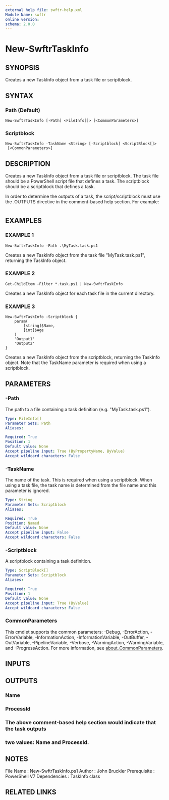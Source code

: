 ```yaml
---
external help file: swftr-help.xml
Module Name: swftr
online version:
schema: 2.0.0
---
```


# New-SwftrTaskInfo

## SYNOPSIS
Creates a new TaskInfo object from a task file or scriptblock.

## SYNTAX

### Path (Default)
```
New-SwftrTaskInfo [-Path] <FileInfo[]> [<CommonParameters>]
```

### Scriptblock
```
New-SwftrTaskInfo -TaskName <String> [-Scriptblock] <ScriptBlock[]>
 [<CommonParameters>]
```

## DESCRIPTION
Creates a new TaskInfo object from a task file or scriptblock.
The task file
should be a PowerShell script file that defines a task.
The scriptblock should
be a scriptblock that defines a task.

In order to determine the outputs of a task, the script/scriptblock must
use the .OUTPUTS directive in the comment-based help section.
For example:

#

## EXAMPLES

### EXAMPLE 1
```
New-SwftrTaskInfo -Path .\MyTask.task.ps1
```

Creates a new TaskInfo object from the task file "MyTask.task.ps1", returning
the TaskInfo object.

### EXAMPLE 2
```
Get-ChildItem -Filter *.task.ps1 | New-SwftrTaskInfo
```

Creates a new TaskInfo object for each task file in the current directory.

### EXAMPLE 3
```
New-SwftrTaskInfo -Scriptblock {
    param(
        [string]$Name,
        [int]$Age
    )
    'Output1'
    'Output2'
}
```

Creates a new TaskInfo object from the scriptblock, returning the TaskInfo object.
Note that the TaskName parameter is required when using a scriptblock.

## PARAMETERS

### -Path
The path to a file containing a task definition (e.g.
"MyTask.task.ps1").

```yaml
Type: FileInfo[]
Parameter Sets: Path
Aliases:

Required: True
Position: 1
Default value: None
Accept pipeline input: True (ByPropertyName, ByValue)
Accept wildcard characters: False
```

### -TaskName
The name of the task.
This is required when using a scriptblock.
When using a
task file, the task name is determined from the file name and this parameter
is ignored.

```yaml
Type: String
Parameter Sets: Scriptblock
Aliases:

Required: True
Position: Named
Default value: None
Accept pipeline input: False
Accept wildcard characters: False
```

### -Scriptblock
A scriptblock containing a task definition.

```yaml
Type: ScriptBlock[]
Parameter Sets: Scriptblock
Aliases:

Required: True
Position: 1
Default value: None
Accept pipeline input: True (ByValue)
Accept wildcard characters: False
```

### CommonParameters
This cmdlet supports the common parameters: -Debug, -ErrorAction, -ErrorVariable, -InformationAction, -InformationVariable, -OutBuffer, -OutVariable, -PipelineVariable, -Verbose, -WarningAction, -WarningVariable, and -ProgressAction.  For more information, see [about_CommonParameters](http://go.microsoft.com/fwlink/?LinkID=113216).

## INPUTS

## OUTPUTS

### Name
### ProcessId
### #
### The above comment-based help section would indicate that the task outputs
### two values: Name and ProcessId.
## NOTES
File Name      : New-SwftrTaskInfo.ps1
Author         : John Bruckler
Prerequisite   : PowerShell V7
Dependencies   : TaskInfo class

## RELATED LINKS
